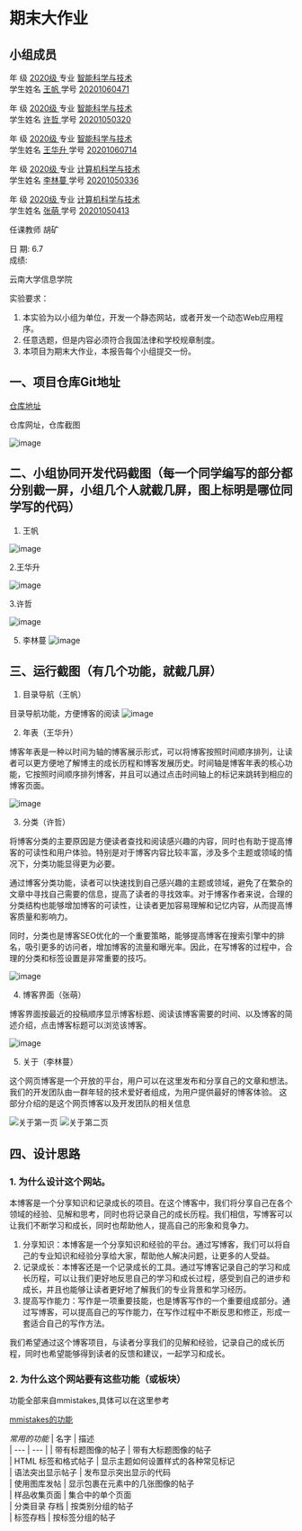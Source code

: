 
# 期末大作业 



## 小组成员
 
年    级   <u>   2020级   </u>   专业 <u>   智能科学与技术   </u>             
学生姓名   <u>   王帆   </u>      学号  <u>   20201060471   </u>  
   
年    级   <u>   2020级   </u>   专业 <u>   智能科学与技术   </u>             
学生姓名   <u>   许哲   </u>      学号  <u>   20201050320   </u>  

年    级   <u>   2020级   </u>   专业 <u>    智能科学与技术  </u>             
学生姓名   <u>   王华升   </u>    学号  <u>   20201060714   </u>  

年    级   <u>  2020级    </u>   专业 <u> 计算机科学与技术   </u>             
学生姓名   <u> 李林蔓  </u>      学号  <u>20201050336</u>  


年    级   <u>  2020级    </u>   专业 <u> 计算机科学与技术     </u>             
学生姓名   <u>  张萌    </u>      学号  <u> 20201050413     </u> 


任课教师  胡矿         

日   期:   6.7  
成绩:                     





云南大学信息学院



实验要求：
1. 本实验为以小组为单位，开发一个静态网站，或者开发一个动态Web应用程序。
2. 任意选题，但是内容必须符合我国法律和学校规章制度。
3. 本项目为期末大作业，本报告每个小组提交一份。


## 一、项目仓库Git地址

[仓库地址](https://github.com/TheBrainery/TheBrainery.github.io)

仓库网址，仓库截图

![image](https://github.com/TheBrainery/TheBrainery.github.io/assets/96096907/a0d64ae9-15b2-4f63-930f-a978a1279d51)

## 二、小组协同开发代码截图（每一个同学编写的部分都分别截一屏，小组几个人就截几屏，图上标明是哪位同学写的代码）
1. 王帆

![image](https://github.com/TheBrainery/TheBrainery.github.io/assets/96096907/4fdbbcb8-d5a4-40ef-b27b-497ab1763b0c)

2.王华升

![image](https://github.com/TheBrainery/TheBrainery.github.io/assets/117972028/f628ce5e-399a-480a-8a4f-e62151306927)

3.许哲

![image](https://github.com/TheBrainery/TheBrainery.github.io/assets/127275795/862935c5-859a-4f5e-8e3a-6be469035dd2)

5. 李林蔓
![image](https://github.com/TheBrainery/TheBrainery.github.io/assets/87750046/686279fc-e1be-49eb-a277-ae8b037e51b7)


## 三、运行截图（有几个功能，就截几屏）
1. 目录导航（王帆）

目录导航功能，方便博客的阅读
![image](https://github.com/TheBrainery/TheBrainery.github.io/assets/96096907/428304e7-bfbb-45ba-98ed-25d5cc2e6900)

2. 年表（王华升）

博客年表是一种以时间为轴的博客展示形式，可以将博客按照时间顺序排列，让读者可以更方便地了解博主的成长历程和博客发展历史。时间轴是博客年表的核心功能，它按照时间顺序排列博客，并且可以通过点击时间轴上的标记来跳转到相应的博客页面。

![image](https://github.com/TheBrainery/TheBrainery.github.io/assets/117972028/25489fac-8241-4657-9d14-b56261f93a3a)

3. 分类（许哲）

将博客分类的主要原因是方便读者查找和阅读感兴趣的内容，同时也有助于提高博客的可读性和用户体验。特别是对于博客内容比较丰富，涉及多个主题或领域的情况下，分类功能显得更为必要。

通过博客分类功能，读者可以快速找到自己感兴趣的主题或领域，避免了在繁杂的文章中寻找自己需要的信息，提高了读者的寻找效率。对于博客作者来说，合理的分类结构也能够增加博客的可读性，让读者更加容易理解和记忆内容，从而提高博客质量和影响力。

同时，分类也是博客SEO优化的一个重要策略，能够提高博客在搜索引擎中的排名，吸引更多的访问者，增加博客的流量和曝光率。因此，在写博客的过程中，合理的分类和标签设置是非常重要的技巧。

![image](https://github.com/TheBrainery/TheBrainery.github.io/assets/127275795/9684c415-5777-4a4c-b385-bb96d56d7ac4)

4. 博客界面（张萌）

博客界面按最近的投稿顺序显示博客标题、阅读该博客需要的时间、以及博客的简述介绍，点击博客标题可以浏览该博客。

![image](https://github.com/TheBrainery/TheBrainery.github.io/assets/96671237/e76ec840-2cd4-44a1-ba2d-d5948675ebc3)

5. 关于（李林蔓）

这个网页博客是一个开放的平台，用户可以在这里发布和分享自己的文章和想法。我们的开发团队由一群年轻的技术爱好者组成，为用户提供最好的博客体验。
这部分介绍的是这个网页博客以及开发团队的相关信息

![关于第一页](https://github.com/TheBrainery/TheBrainery.github.io/assets/87750046/74f23ba1-edff-4e1e-849e-6423c0b5d665)
![关于第二页](https://github.com/TheBrainery/TheBrainery.github.io/assets/87750046/25068eb3-a71d-47af-b955-dd902cd8267b)

## 四、设计思路

### 1. 为什么设计这个网站。

本博客是一个分享知识和记录成长的项目。在这个博客中，我们将分享自己在各个领域的经验、见解和思考，同时也将记录自己的成长历程。我们相信，写博客可以让我们不断学习和成长，同时也帮助他人，提高自己的形象和竞争力。

1. 分享知识：本博客是一个分享知识和经验的平台。通过写博客，我们可以将自己的专业知识和经验分享给大家，帮助他人解决问题，让更多的人受益。
2. 记录成长：本博客还是一个记录成长的工具。通过写博客记录自己的学习和成长历程，可以让我们更好地反思自己的学习和成长过程，感受到自己的进步和成长，并且也能够让读者更好地了解我们的专业背景和学习经历。
3. 提高写作能力：写作是一项重要技能，也是博客写作的一个重要组成部分。通过写博客，可以提高自己的写作能力，在写作过程中不断反思和修正，形成一套适合自己的写作方法。

我们希望通过这个博客项目，与读者分享我们的见解和经验，记录自己的成长历程，同时也希望能够得到读者的反馈和建议，一起学习和成长。

### 2. 为什么这个网站要有这些功能（或板块）

功能全部来自mmistakes,具体可以在这里参考

[mmistakes的功能](https://mmistakes.github.io/minimal-mistakes/about/)

*常用的功能*
| 名字                | 描述                                                                                                                                                  
| --- | --- | 
| 带有标题图像的帖子  | 带有大标题图像的帖子           
| HTML 标签和格式帖子 | 显示主题如何设置样式的各种常见标记                                                                           
| 语法突出显示帖子    | 发布显示突出显示的代码                                                                                                  
| 使用图库发帖        | 显示包裹在元素中的几张图像的帖子                                                                                              
| 样品收集页面        | 集合中的单个页面                                                                                                                                
| 分类目录 存档       | 按类别分组的帖子                                                                                                                                
| 标签存档            | 按标签分组的帖子     



